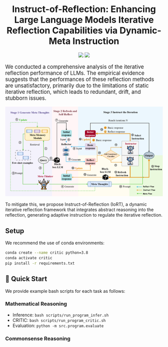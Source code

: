 <h1 align="center">
Instruct-of-Reflection: Enhancing Large Language Models Iterative Reflection Capabilities via Dynamic-Meta Instruction
<br>

</h1>

<div align="center">

![](https://img.shields.io/badge/Task-Mathematical%20Reasoning-orange)
![](https://img.shields.io/badge/Task-Commonsense%20Reasoning-yellow)
<br>

</div>

<!-- set larger font size for the following text-->
<p style="font-size:1.05rem">
We conducted a comprehensive analysis of the iterative reflection performance of LLMs. The empirical evidence suggests that the performances of these reflection methods are unsatisfactory, primarily due to the limitations of static iterative reflection, which leads to redundant, drift, and stubborn issues. 
<br>
</p>

<p align="center">
    <img src="./images/framework.png" width="700">
</p>

To mitigate this, we propose Instruct-of-Reflection (IoRT), a dynamic iterative reflection framework that integrates abstract reasoning into the reflection,  generating adaptive instruction to regulate the iterative reflection. 

## Setup

We recommend the use of conda environments:

```sh
conda create --name critic python=3.8
conda activate critic
pip install -r requirements.txt
```

## 🚀 Quick Start

We provide example bash scripts for each task as follows:



### Mathematical Reasoning

- Inference: `bash scripts/run_program_infer.sh`
- CRITIC: `bash scripts/run_program_critic.sh`
- Evaluation: `python -m src.program.evaluate`

### Commonsense Reasoning


